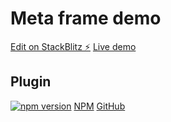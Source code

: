 # Meta frame demo

[Edit on StackBlitz ⚡️](https://stackblitz.com/edit/meta-frame-demo?file=README.md)
[Live demo](https://meta-frame-demo.vercel.app/)

## Plugin

[![npm version](https://badge.fury.io/js/@plugins.chat%2Fdrift-meta-frame.svg)](https://badge.fury.io/js/@plugins.chat%2Fdrift-meta-frame)
[NPM](https://www.npmjs.com/package/@plugins.chat/drift-meta-frame)
[GitHub](https://github.com/roodboi/drift-meta-frame)
